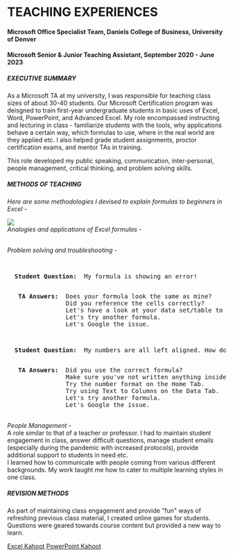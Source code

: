 # TEACHING EXPERIENCES
#### Microsoft Office Specialist Team, Daniels College of Business, University of Denver
#### Microsoft Senior & Junior Teaching Assistant, September 2020 - June 2023

##### EXECUTIVE SUMMARY
As a Microsoft TA at my university, I was responsible for teaching class sizes of about 30-40 students. Our Microsoft Certification program was deisgned to train first-year undergraduate students in basic uses of Excel, Word, PowerPoint, and Advanced Excel. My role encompassed instructing and lecturing in class - familiarize students with the tools, why applications behave a certain way, which formulas to use, where in the real world are they applied etc. I also helped grade student assignments, proctor certification exams, and mentor TAs in training.

This role developed my public speaking, communication, inter-personal, people management, critical thinking, and problem solving skills.

##### METHODS OF TEACHING
<i> Here are some methodologies I devised to explain formulas to beginners in Excel - </i>


[<img src="https://user-images.githubusercontent.com/116829793/199369370-53e91d06-92cc-4dc1-9b3f-33a7e3d9db7a.JPG">](#Capture)
<br>
<i> Analogies and applications of Excel formulas - </i>



<br>
<i> Problem solving and troubleshooting - </i>
<pre> <p> <b> Student Question: </b> My formula is showing an error! </p>
  <b> TA Answers: </b> Does your formula look the same as mine?
                Did you reference the cells correctly?
                Let's have a look at your data set/table to see missing/incorrect data.
                Let's try another formula.
                Let's Google the issue. </pre>
<pre> <p> <b> Student Question: </b> My numbers are all left aligned. How do I fix that? </p>
  <b> TA Answers: </b> Did you use the correct formula?
                Make sure you've not written anything inside double-quotes.
                Try the number format on the Home Tab.
                Try using Text to Columns on the Data Tab.
                Let's try another formula.
                Let's Google the issue. </pre>
<br>
<i> People Management - </i>
<div> A role similar to that of a teacher or professor. I had to maintain student engagement in class, answer difficult questions, manage student emails (especially during the pandemic with increased protocols), provide additional support to students in need etc. </div>
<div> I learned how to communicate with people coming from various different backgrounds. My work taught me how to cater to multiple learning styles in one class. </div>

##### REVISION METHODS
As part of maintaining class engagement and provide "fun" ways of refreshing previous class material, I created online games for students. Questions were geared towards course content but provided a new way to learn.

<a href="https://github.com/Ruchita-Raghu/ruchita-raghu-portfolio/blob/main/Teaching%20%26%20Education/Ruchita%20-%20EXCEL%20LAB%20REVIEW%20-%20Kahoot!.pdf">Excel Kahoot</a>
<a href="https://github.com/Ruchita-Raghu/ruchita-raghu-portfolio/blob/main/Teaching%20%26%20Education/Ruchita%20-%20PPT%20LAB%20REVIEW%20-%20Kahoot!.pdf">PowerPoint Kahoot</a>
